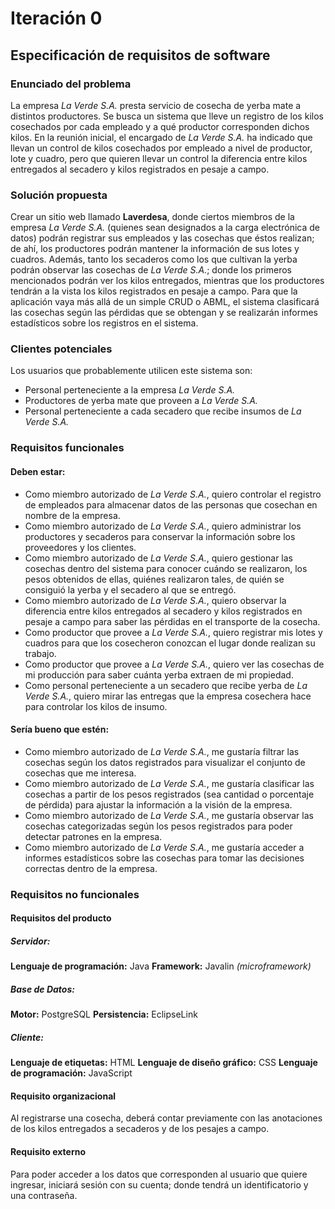 # Iteración 0
## Especificación de requisitos de software
### Enunciado del problema
La empresa *La Verde S.A.* presta servicio de cosecha de yerba mate a distintos productores. Se busca un sistema que lleve un registro de los kilos cosechados por cada empleado y a qué productor corresponden dichos kilos. En la reunión inicial, el encargado de *La Verde S.A.* ha indicado que llevan un control de kilos cosechados por empleado a nivel de productor, lote y cuadro, pero que quieren llevar un control la diferencia entre kilos entregados al secadero y kilos registrados en pesaje a campo.
### Solución propuesta
Crear un sitio web llamado **Laverdesa**, donde ciertos miembros de la empresa *La Verde S.A.* (quienes sean designados a la carga electrónica de datos) podrán registrar sus empleados y las cosechas que éstos realizan; de ahí, los productores podrán mantener la información de sus lotes y cuadros. Además, tanto los secaderos como los que cultivan la yerba podrán observar las cosechas de *La Verde S.A.*; donde los primeros mencionados podrán ver los kilos entregados, mientras que los productores tendrán a la vista los kilos registrados en pesaje a campo.
Para que la aplicación vaya más allá de un simple CRUD o ABML, el sistema clasificará las cosechas según las pérdidas que se obtengan y se realizarán informes estadísticos sobre los registros en el sistema.
### Clientes potenciales
Los usuarios que probablemente utilicen este sistema son:
- Personal perteneciente a la empresa *La Verde S.A.*
- Productores de yerba mate que proveen a *La Verde S.A.*
- Personal perteneciente a cada secadero que recibe insumos de *La Verde S.A.*
### Requisitos funcionales
#### Deben estar:
- Como miembro autorizado de *La Verde S.A.*, quiero controlar el registro de empleados para almacenar datos de las personas que cosechan en nombre de la empresa.
- Como miembro autorizado de *La Verde S.A.*, quiero administrar los productores y secaderos para conservar la información sobre los proveedores y los clientes.
- Como miembro autorizado de *La Verde S.A.*, quiero gestionar las cosechas dentro del sistema para conocer cuándo se realizaron, los pesos obtenidos de ellas, quiénes realizaron tales, de quién se consiguió la yerba y el secadero al que se entregó.
- Como miembro autorizado de *La Verde S.A.*, quiero observar la diferencia entre kilos entregados al secadero y kilos registrados en pesaje a campo para saber las pérdidas en el transporte de la cosecha.
- Como productor que provee a *La Verde S.A.*, quiero registrar mis lotes y cuadros para que los cosecheron conozcan el lugar donde realizan su trabajo.
- Como productor que provee a *La Verde S.A.*, quiero ver las cosechas de mi producción para saber cuánta yerba extraen de mi propiedad.
- Como personal perteneciente a un secadero que recibe yerba de *La Verde S.A.*, quiero mirar las entregas que la empresa cosechera hace para controlar los kilos de insumo.
#### Sería bueno que estén:
- Como miembro autorizado de *La Verde S.A.*, me gustaría filtrar las cosechas según los datos registrados para visualizar el conjunto de cosechas que me interesa.
- Como miembro autorizado de *La Verde S.A.*, me gustaría clasificar las cosechas a partir de los pesos registrados (sea cantidad o porcentaje de pérdida) para ajustar la información a la visión de la empresa.
- Como miembro autorizado de *La Verde S.A.*, me gustaría observar las cosechas categorizadas según los pesos registrados para poder detectar patrones en la empresa.
- Como miembro autorizado de *La Verde S.A.*, me gustaría acceder a informes estadísticos sobre las cosechas para tomar las decisiones correctas dentro de la empresa.
### Requisitos no funcionales
#### Requisitos del producto
##### Servidor:
**Lenguaje de programación:** Java
**Framework:** Javalin *(microframework)*
##### Base de Datos:
**Motor:** PostgreSQL
**Persistencia:** EclipseLink
##### Cliente:
**Lenguaje de etiquetas:** HTML
**Lenguaje de diseño gráfico:** CSS
**Lenguaje de programación:** JavaScript
#### Requisito organizacional
Al registrarse una cosecha, deberá contar previamente con las anotaciones de los kilos entregados a secaderos y de los pesajes a campo.
#### Requisito externo
Para poder acceder a los datos que corresponden al usuario que quiere ingresar, iniciará sesión con su cuenta; donde tendrá un identificatorio y una contraseña.
